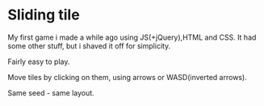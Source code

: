 # Sliding tile
My first game i made a while ago
using JS(+jQuery),HTML and CSS.
It had some other stuff, but i shaved it off for simplicity.

Fairly easy to play.

Move tiles by clicking on them, using arrows or WASD(inverted arrows).

Same seed - same layout.
